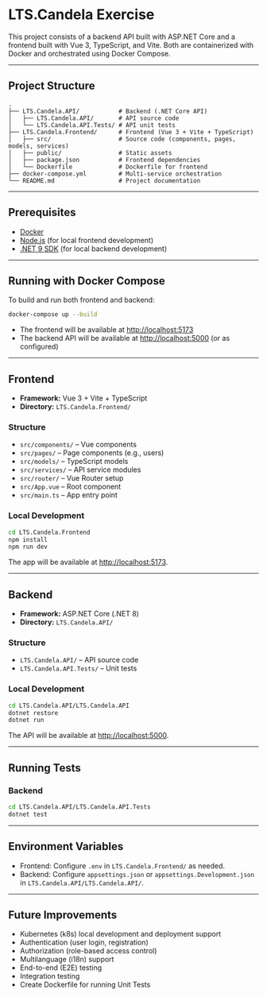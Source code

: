 # LTS.Candela Exercise

This project consists of a backend API built with ASP.NET Core and a frontend built with Vue 3, TypeScript, and Vite. Both are containerized with Docker and orchestrated using Docker Compose.

---

## Project Structure

```
.
├── LTS.Candela.API/           # Backend (.NET Core API)
│   ├── LTS.Candela.API/       # API source code
│   └── LTS.Candela.API.Tests/ # API unit tests
├── LTS.Candela.Frontend/      # Frontend (Vue 3 + Vite + TypeScript)
│   ├── src/                   # Source code (components, pages, models, services)
│   ├── public/                # Static assets
│   ├── package.json           # Frontend dependencies
│   └── Dockerfile             # Dockerfile for frontend
├── docker-compose.yml         # Multi-service orchestration
└── README.md                  # Project documentation
```

---

## Prerequisites

- [Docker](https://www.docker.com/)
- [Node.js](https://nodejs.org/) (for local frontend development)
- [.NET 9 SDK](https://dotnet.microsoft.com/) (for local backend development)

---

## Running with Docker Compose

To build and run both frontend and backend:

```sh
docker-compose up --build
```

- The frontend will be available at [http://localhost:5173](http://localhost:5173)
- The backend API will be available at [http://localhost:5000](http://localhost:5000) (or as configured)

---

## Frontend

- **Framework:** Vue 3 + Vite + TypeScript
- **Directory:** `LTS.Candela.Frontend/`

### Structure

- `src/components/` – Vue components
- `src/pages/` – Page components (e.g., users)
- `src/models/` – TypeScript models
- `src/services/` – API service modules
- `src/router/` – Vue Router setup
- `src/App.vue` – Root component
- `src/main.ts` – App entry point

### Local Development

```sh
cd LTS.Candela.Frontend
npm install
npm run dev
```

The app will be available at [http://localhost:5173](http://localhost:5173).

---

## Backend

- **Framework:** ASP.NET Core (.NET 8)
- **Directory:** `LTS.Candela.API/`

### Structure

- `LTS.Candela.API/` – API source code
- `LTS.Candela.API.Tests/` – Unit tests

### Local Development

```sh
cd LTS.Candela.API/LTS.Candela.API
dotnet restore
dotnet run
```

The API will be available at [http://localhost:5000](http://localhost:5000).

---

## Running Tests

### Backend

```sh
cd LTS.Candela.API/LTS.Candela.API.Tests
dotnet test
```

---

## Environment Variables

- Frontend: Configure `.env` in `LTS.Candela.Frontend/` as needed.
- Backend: Configure `appsettings.json` or `appsettings.Development.json` in `LTS.Candela.API/LTS.Candela.API/`.

---

## Future Improvements

- Kubernetes (k8s) local development and deployment support
- Authentication (user login, registration)
- Authorization (role-based access control)
- Multilanguage (i18n) support
- End-to-end (E2E) testing
- Integration testing
- Create Dockerfile for running Unit Tests
